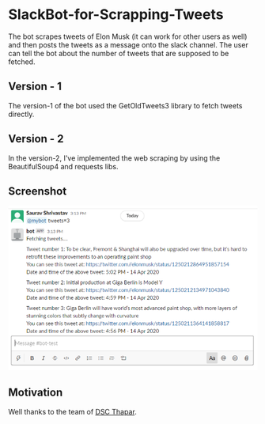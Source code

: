 # SlackBot-for-Scrapping-Tweets

The bot scrapes tweets of Elon Musk (it can work for other users as well) and then posts the tweets as a message onto the slack channel. The user can tell the bot about the number of tweets that are supposed to be fetched.

## Version - 1
The version-1 of the bot used the GetOldTweets3 library to fetch tweets directly.

## Version - 2
In the version-2, I've implemented the web scraping by using the BeautifulSoup4 and requests libs.

## Screenshot

![Screenshot](img/2020-04-15.png)

## Motivation 
Well thanks to the team of [DSC Thapar](developer-student-club-thapar).

